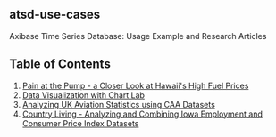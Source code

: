 ## atsd-use-cases

Axibase Time Series Database: Usage Example and Research Articles

## Table of Contents

1. [Pain at the Pump - a Closer Look at Hawaii's High Fuel Prices](https://github.com/axibase/atsd-use-cases/blob/master/HawaiiGasPrices/hawaii_gas_prices.md)
2. [Data Visualization with Chart Lab](https://github.com/axibase/atsd-use-cases/blob/master/ChartLabIntro/README.md)
3. [Analyzing UK Aviation Statistics using CAA Datasets](https://github.com/axibase/atsd-use-cases/blob/master/UKAviation/README.md)
4. [Country Living - Analyzing and Combining Iowa Employment and Consumer Price Index Datasets](https://github.com/axibase/atsd-use-cases/blob/master/SocrataIowaCompensation/README.md)
